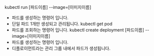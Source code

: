 kubectl run \[파드이름] --image=\[이미지이름]
- 파드를 생성하는 명령어 입니다.
- 단일 파드 1개만 생성되고 관리됩니다.
kubectl get pod
- 파드를 조회하는 명령어 입니다.
kubectl create deployment \[파드이름] --image=\[이미지이름]
- 파드를 생성하는 명령어 입니다.
- 디플로이먼트라는 관리 그룹 내에서 파드가 생성됩니다.